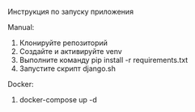 Инструкция по запуску приложения

Manual:
1. Клонируйте репозиторий
2. Создайте и активируйте venv
3. Выполните команду pip install -r requirements.txt
4. Запустите скрипт django.sh

Docker:
1. docker-compose up -d


